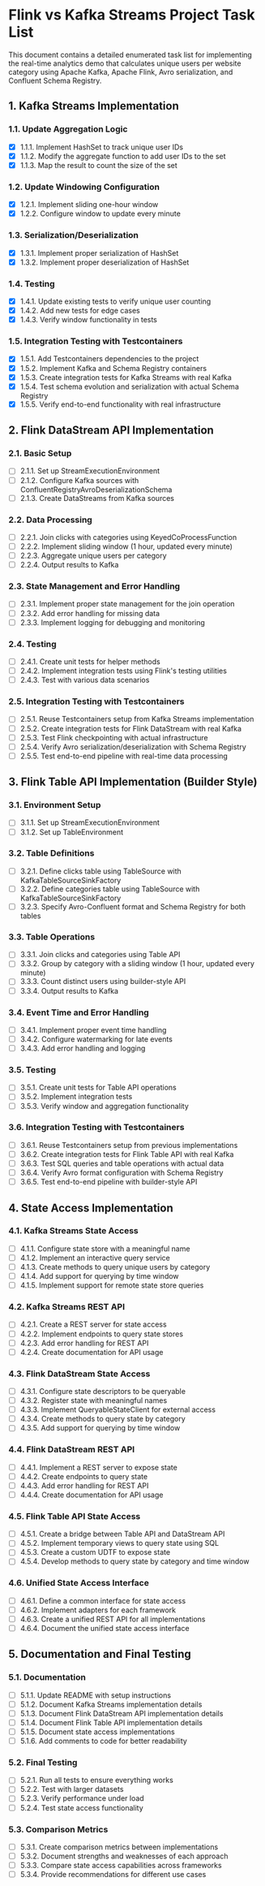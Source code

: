 # Flink vs Kafka Streams Project Task List

This document contains a detailed enumerated task list for implementing the real-time analytics demo that calculates unique users per website category using Apache Kafka, Apache Flink, Avro serialization, and Confluent Schema Registry.

## 1. Kafka Streams Implementation

### 1.1. Update Aggregation Logic
- [x] 1.1.1. Implement HashSet to track unique user IDs
- [x] 1.1.2. Modify the aggregate function to add user IDs to the set
- [x] 1.1.3. Map the result to count the size of the set

### 1.2. Update Windowing Configuration
- [x] 1.2.1. Implement sliding one-hour window
- [x] 1.2.2. Configure window to update every minute

### 1.3. Serialization/Deserialization
- [x] 1.3.1. Implement proper serialization of HashSet
- [x] 1.3.2. Implement proper deserialization of HashSet

### 1.4. Testing
- [x] 1.4.1. Update existing tests to verify unique user counting
- [x] 1.4.2. Add new tests for edge cases
- [x] 1.4.3. Verify window functionality in tests

### 1.5. Integration Testing with Testcontainers
- [x] 1.5.1. Add Testcontainers dependencies to the project
- [x] 1.5.2. Implement Kafka and Schema Registry containers
- [x] 1.5.3. Create integration tests for Kafka Streams with real Kafka
- [x] 1.5.4. Test schema evolution and serialization with actual Schema Registry
- [x] 1.5.5. Verify end-to-end functionality with real infrastructure

## 2. Flink DataStream API Implementation

### 2.1. Basic Setup
- [ ] 2.1.1. Set up StreamExecutionEnvironment
- [ ] 2.1.2. Configure Kafka sources with ConfluentRegistryAvroDeserializationSchema
- [ ] 2.1.3. Create DataStreams from Kafka sources

### 2.2. Data Processing
- [ ] 2.2.1. Join clicks with categories using KeyedCoProcessFunction
- [ ] 2.2.2. Implement sliding window (1 hour, updated every minute)
- [ ] 2.2.3. Aggregate unique users per category
- [ ] 2.2.4. Output results to Kafka

### 2.3. State Management and Error Handling
- [ ] 2.3.1. Implement proper state management for the join operation
- [ ] 2.3.2. Add error handling for missing data
- [ ] 2.3.3. Implement logging for debugging and monitoring

### 2.4. Testing
- [ ] 2.4.1. Create unit tests for helper methods
- [ ] 2.4.2. Implement integration tests using Flink's testing utilities
- [ ] 2.4.3. Test with various data scenarios

### 2.5. Integration Testing with Testcontainers
- [ ] 2.5.1. Reuse Testcontainers setup from Kafka Streams implementation
- [ ] 2.5.2. Create integration tests for Flink DataStream with real Kafka
- [ ] 2.5.3. Test Flink checkpointing with actual infrastructure
- [ ] 2.5.4. Verify Avro serialization/deserialization with Schema Registry
- [ ] 2.5.5. Test end-to-end pipeline with real-time data processing

## 3. Flink Table API Implementation (Builder Style)

### 3.1. Environment Setup
- [ ] 3.1.1. Set up StreamExecutionEnvironment
- [ ] 3.1.2. Set up TableEnvironment

### 3.2. Table Definitions
- [ ] 3.2.1. Define clicks table using TableSource with KafkaTableSourceSinkFactory
- [ ] 3.2.2. Define categories table using TableSource with KafkaTableSourceSinkFactory
- [ ] 3.2.3. Specify Avro-Confluent format and Schema Registry for both tables

### 3.3. Table Operations
- [ ] 3.3.1. Join clicks and categories using Table API
- [ ] 3.3.2. Group by category with a sliding window (1 hour, updated every minute)
- [ ] 3.3.3. Count distinct users using builder-style API
- [ ] 3.3.4. Output results to Kafka

### 3.4. Event Time and Error Handling
- [ ] 3.4.1. Implement proper event time handling
- [ ] 3.4.2. Configure watermarking for late events
- [ ] 3.4.3. Add error handling and logging

### 3.5. Testing
- [ ] 3.5.1. Create unit tests for Table API operations
- [ ] 3.5.2. Implement integration tests
- [ ] 3.5.3. Verify window and aggregation functionality

### 3.6. Integration Testing with Testcontainers
- [ ] 3.6.1. Reuse Testcontainers setup from previous implementations
- [ ] 3.6.2. Create integration tests for Flink Table API with real Kafka
- [ ] 3.6.3. Test SQL queries and table operations with actual data
- [ ] 3.6.4. Verify Avro format configuration with Schema Registry
- [ ] 3.6.5. Test end-to-end pipeline with builder-style API

## 4. State Access Implementation

### 4.1. Kafka Streams State Access
- [ ] 4.1.1. Configure state store with a meaningful name
- [ ] 4.1.2. Implement an interactive query service
- [ ] 4.1.3. Create methods to query unique users by category
- [ ] 4.1.4. Add support for querying by time window
- [ ] 4.1.5. Implement support for remote state store queries

### 4.2. Kafka Streams REST API
- [ ] 4.2.1. Create a REST server for state access
- [ ] 4.2.2. Implement endpoints to query state stores
- [ ] 4.2.3. Add error handling for REST API
- [ ] 4.2.4. Create documentation for API usage

### 4.3. Flink DataStream State Access
- [ ] 4.3.1. Configure state descriptors to be queryable
- [ ] 4.3.2. Register state with meaningful names
- [ ] 4.3.3. Implement QueryableStateClient for external access
- [ ] 4.3.4. Create methods to query state by category
- [ ] 4.3.5. Add support for querying by time window

### 4.4. Flink DataStream REST API
- [ ] 4.4.1. Implement a REST server to expose state
- [ ] 4.4.2. Create endpoints to query state
- [ ] 4.4.3. Add error handling for REST API
- [ ] 4.4.4. Create documentation for API usage

### 4.5. Flink Table API State Access
- [ ] 4.5.1. Create a bridge between Table API and DataStream API
- [ ] 4.5.2. Implement temporary views to query state using SQL
- [ ] 4.5.3. Create a custom UDTF to expose state
- [ ] 4.5.4. Develop methods to query state by category and time window

### 4.6. Unified State Access Interface
- [ ] 4.6.1. Define a common interface for state access
- [ ] 4.6.2. Implement adapters for each framework
- [ ] 4.6.3. Create a unified REST API for all implementations
- [ ] 4.6.4. Document the unified state access interface

## 5. Documentation and Final Testing

### 5.1. Documentation
- [ ] 5.1.1. Update README with setup instructions
- [ ] 5.1.2. Document Kafka Streams implementation details
- [ ] 5.1.3. Document Flink DataStream API implementation details
- [ ] 5.1.4. Document Flink Table API implementation details
- [ ] 5.1.5. Document state access implementations
- [ ] 5.1.6. Add comments to code for better readability

### 5.2. Final Testing
- [ ] 5.2.1. Run all tests to ensure everything works
- [ ] 5.2.2. Test with larger datasets
- [ ] 5.2.3. Verify performance under load
- [ ] 5.2.4. Test state access functionality

### 5.3. Comparison Metrics
- [ ] 5.3.1. Create comparison metrics between implementations
- [ ] 5.3.2. Document strengths and weaknesses of each approach
- [ ] 5.3.3. Compare state access capabilities across frameworks
- [ ] 5.3.4. Provide recommendations for different use cases
